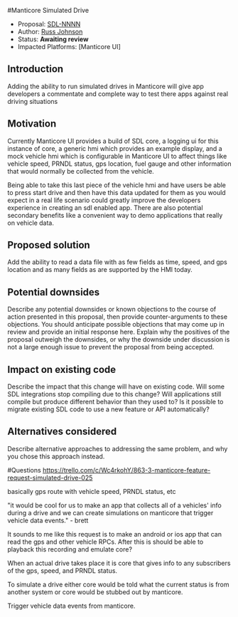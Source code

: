 #Manticore Simulated Drive

* Proposal: [SDL-NNNN](NNNN-manticore-simulated-drive.md)
* Author: [Russ Johnson](https://github.com/russjohnson09)
* Status: **Awaiting review**
* Impacted Platforms: [Manticore UI]

## Introduction

Adding the ability to run simulated drives in Manticore will give app developers a commentate and complete
way to test there apps against real driving situations

## Motivation

Currently Manticore UI provides a build of SDL core, a logging ui for this instance of core, a
generic hmi which provides an example display, and a mock vehicle hmi which is configurable in Manticore UI
to affect things like vehicle speed, PRNDL status, gps location, fuel gauge and other information that
would normally be collected from the vehicle.

Being able to take this last piece of the vehicle hmi and have users be able to press start drive and then
have this data updated for them as you would expect in a real life scenario could greatly improve the
developers experience in creating an sdl enabled app. There are also potential secondary benefits like
a convenient way to demo applications that really on vehicle data.

## Proposed solution

Add the ability to read a data file with as few fields as time, speed, and gps location and as many fields
as are supported by the HMI today.

## Potential downsides

Describe any potential downsides or known objections to the course of action presented in this proposal, then provide counter-arguments to these objections. You should anticipate possible objections that may come up in review and provide an initial response here. Explain why the positives of the proposal outweigh the downsides, or why the downside under discussion is not a large enough issue to prevent the proposal from being accepted.

## Impact on existing code

Describe the impact that this change will have on existing code. Will some SDL integrations stop compiling due to this change? Will applications still compile but produce different behavior than they used to? Is it possible to migrate existing SDL code to use a new feature or API automatically?

## Alternatives considered

Describe alternative approaches to addressing the same problem, and why you chose this approach instead.







#Questions
https://trello.com/c/Wc4rkohY/863-3-manticore-feature-request-simulated-drive-025

basically gps route with vehicle speed, PRNDL status, etc

"it would be cool for us to make an app that collects all of a vehicles' info during a drive and we can create simulations on manticore that trigger vehicle data events." - brett


It sounds to me like this request is to make an android or ios app that can read the gps and other vehicle 
RPCs. After this is should be able to playback this recording and emulate core?

When an actual drive takes place it is core that gives info to any subscribers of the gps, speed, and PRNDL status.

To simulate a drive either core would be told what the current status is from another system or core
would be stubbed out by manticore.


Trigger vehicle data events from manticore.
